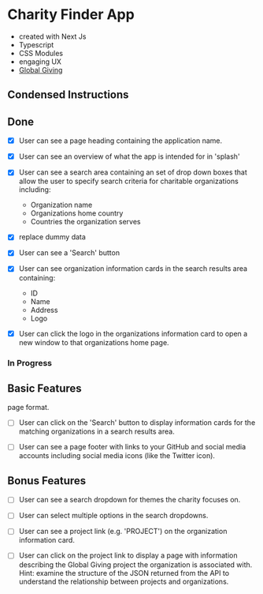 # Charity Finder App
- created with Next Js
- Typescript
- CSS Modules
- engaging UX
- [Global Giving](https://www.globalgiving.org/)


## Condensed Instructions
## Done
-   [X] User can see a page heading containing the application name.
-   [X] User can see an overview of what the app is intended for in 'splash'
-   [X] User can see a search area containing an set of drop down boxes that
allow the user to specify search criteria for charitable organizations
including:
    - Organization name
    - Organizations home country
    - Countries the organization serves
-   [X] replace dummy data
-   [X] User can see a 'Search' button
-   [X] User can see organization information cards in the search results area
containing:
    - ID
    - Name
    - Address
    - Logo
-   [X] User can click the logo in the organizations information card to open a
new window to that organizations home page.


### In Progress


## Basic Features
page format.
-   [ ] User can click on the 'Search' button to display information cards
for the matching organizations in a search results area.
-   [ ] User can see a page footer with links to your GitHub and social media
accounts including social media icons (like the Twitter icon).


## Bonus Features
-   [ ] User can see a search dropdown for themes the charity focuses on.
-   [ ] User can select multiple options in the search dropdowns.
-   [ ] User can see a project link (e.g. 'PROJECT') on the organization
information card.
-   [ ] User can click on the project link to display a page with information
describing the Global Giving project the organization is associated with.
Hint: examine the structure of the JSON returned from the API to understand
the relationship between projects and organizations.


